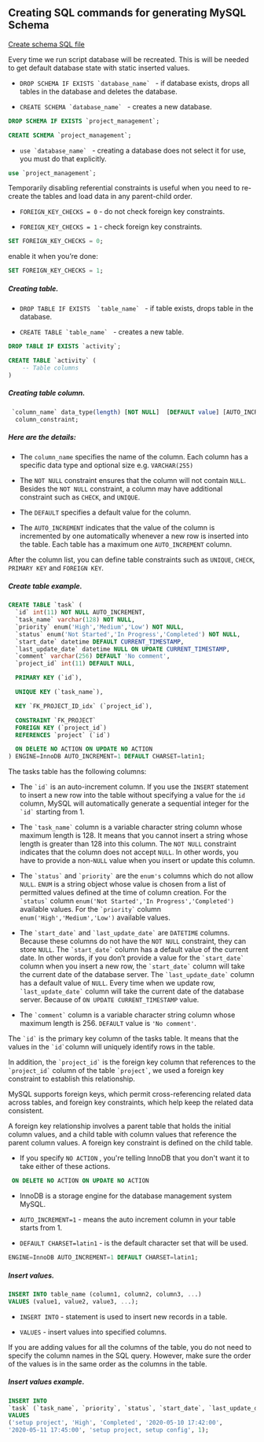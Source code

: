 ## Creating SQL commands for generating MySQL Schema

[Create schema SQL file](../config/src/main/resources/sql/create-schema.sql) 

Every time we run script database will be recreated. 
This is will be needed to get default database state with 
static inserted values.  

- ```DROP SCHEMA IF EXISTS `database_name` ``` - if database exists, drops all tables in the database and deletes the database. 

- ```CREATE SCHEMA `database_name` ``` - creates a new database.

```sql
DROP SCHEMA IF EXISTS `project_management`;

CREATE SCHEMA `project_management`;
```

- ```use `database_name` ``` - creating a database does not select it for use, 
you must do that explicitly.

```sql
use `project_management`;
```

Temporarily disabling referential constraints is useful 
when you need to re-create the tables and load data in any 
parent-child order.
-  ```FOREIGN_KEY_CHECKS = 0``` - do not check foreign key constraints.
 
- ```FOREIGN_KEY_CHECKS = 1``` - check foreign key constraints.
  
```sql
SET FOREIGN_KEY_CHECKS = 0;
```
enable it when you’re done:
```sql
SET FOREIGN_KEY_CHECKS = 1;
```

##### Creating table.
- ```DROP TABLE IF EXISTS  `table_name` ``` - if table exists, drops table in the database. 

- ```CREATE TABLE `table_name` ``` - creates a new table.

```sql
DROP TABLE IF EXISTS `activity`;

CREATE TABLE `activity` (
    -- Table columns 
)
```

##### Creating table column.

```sql
 `column_name` data_type(length) [NOT NULL]  [DEFAULT value] [AUTO_INCREMENT] 
  column_constraint;
```

##### Here are the details:

- The ```column_name``` specifies the name of the column. Each column has a specific data type and optional size e.g. ``` VARCHAR(255)  ```

- The ```NOT NULL``` constraint ensures that the column will not contain ```NULL```. Besides the ```NOT NULL``` constraint, 
a column may have additional constraint such as ```CHECK```, and ```UNIQUE```.

- The ```DEFAULT``` specifies a default value for the column.

- The ```AUTO_INCREMENT```  indicates that the value of the column is incremented by one automatically whenever a new 
row is inserted into the table. Each table has a maximum one ```AUTO_INCREMENT``` column.

After the column list, you can define table constraints such as ```UNIQUE```, ```CHECK```, ```PRIMARY KEY``` and ```FOREIGN KEY```.

##### Create table example.
```sql
CREATE TABLE `task` (
  `id` int(11) NOT NULL AUTO_INCREMENT,
  `task_name` varchar(128) NOT NULL,
  `priority` enum('High','Medium','Low') NOT NULL,
  `status` enum('Not Started','In Progress','Completed') NOT NULL,
  `start_date` datetime DEFAULT CURRENT_TIMESTAMP,
  `last_update_date` datetime NULL ON UPDATE CURRENT_TIMESTAMP,
  `comment` varchar(256) DEFAULT 'No comment',
  `project_id` int(11) DEFAULT NULL,

  PRIMARY KEY (`id`),

  UNIQUE KEY (`task_name`),

  KEY `FK_PROJECT_ID_idx` (`project_id`),

  CONSTRAINT `FK_PROJECT`
  FOREIGN KEY (`project_id`)
  REFERENCES `project` (`id`)

  ON DELETE NO ACTION ON UPDATE NO ACTION
) ENGINE=InnoDB AUTO_INCREMENT=1 DEFAULT CHARSET=latin1;
```

The tasks table has the following columns:

   - The ``` `id` ``` is an auto-increment column. If you use the ```INSERT``` statement to insert a new row into the table 
   without specifying a value for the ```id``` column, MySQL will automatically generate a sequential integer for the ``` `id` ``` starting from 1.
   
   - The ``` `task_name` ``` column is a variable character string column whose maximum length is 128. It means that you cannot insert 
   a string whose length is greater than 128 into this column. The ```NOT NULL``` constraint indicates that the column does not accept ```NULL```. 
   In other words, you have to provide a non-```NULL``` value when you insert or update this column.
  
   - The ``` `status` ``` and ``` `priority` ```  are the ```enum's``` columns which do not allow ```NULL```. 
   ```ENUM``` is a string object whose value is chosen from a list of permitted values defined at the time of column creation. 
   For the ``` `status` ```  column ``` enum('Not Started','In Progress','Completed') ``` available values.
   For the ``` `priority` ```  column ``` enum('High','Medium','Low') ``` available values.  
   
   - The ``` `start_date` ``` and ``` `last_update_date` ``` are ```DATETIME``` columns. Because these columns do not have the 
   ```NOT NULL``` constraint, they can store ```NULL```. The ``` `start_date` ``` column has a default value of the current date. 
   In other words, if you don’t provide a value for the ``` `start_date` ``` column when you insert a new row, the 
   ``` `start_date` ``` column will take the current date of the database server. The ``` `last_update_date` ``` column has a 
   default value of ```NULL```. Every time when we update row, ``` `last_update_date` ``` column will take the current 
   date of the database server. Because of  ```ON UPDATE CURRENT_TIMESTAMP``` value.
    
   - The ``` `comment` ``` column is a variable character string column whose maximum length is 256. ```DEFAULT``` value
   is ``` 'No comment' ```.
   
The ``` `id` ``` is the primary key column of the tasks table. 
It means that the values in the ``` `id` ```column will uniquely identify rows in the table.

In addition, the ``` `project_id` ``` is the foreign key column that references to the ``` `project_id` ``` column 
of the table ``` `project` ```, we used a foreign key constraint to establish this relationship.

 MySQL supports foreign keys, which permit cross-referencing related data across tables, and foreign key constraints, which help keep the related data consistent.

A foreign key relationship involves a parent table that holds the initial column values, and a child table with column values that reference the parent column values. 
A foreign key constraint is defined on the child table. 

- If you specify ```NO ACTION``` , you're telling InnoDB that you don't want it to take either of these actions.

```sql
 ON DELETE NO ACTION ON UPDATE NO ACTION 
```

- InnoDB is a storage engine for the database management system MySQL. 

- ``` AUTO_INCREMENT=1 ``` -  means the auto increment column in your table starts from 1.

- ``` DEFAULT CHARSET=latin1 ``` - is the default character set that will be used.

```sql
ENGINE=InnoDB AUTO_INCREMENT=1 DEFAULT CHARSET=latin1;
```

##### Insert values.

```sql
INSERT INTO table_name (column1, column2, column3, ...)
VALUES (value1, value2, value3, ...);  
```

- ```INSERT INTO``` - statement is used to insert new records in a table.

- ```VALUES``` - insert values into specified columns. 

If you are adding values for all the columns of the table, you do not need to specify 
the column names in the SQL query. However, make sure the order of the values is in the same order as the columns in the table.

##### Insert values example.

```sql 
INSERT INTO
`task` (`task_name`, `priority`, `status`, `start_date`, `last_update_date`, `comment`, `project_id`)
VALUES
('setup project', 'High', 'Completed', '2020-05-10 17:42:00',
'2020-05-11 17:45:00', 'setup project, setup config', 1);
```